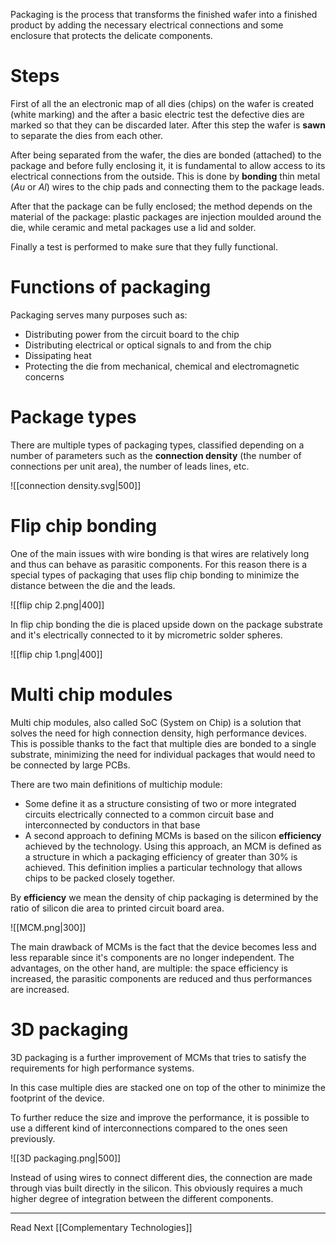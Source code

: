 Packaging is the process that transforms the finished wafer into a finished product by adding the necessary electrical connections and some enclosure that protects the delicate components.

# Steps

First of all the an electronic map of all dies (chips) on the wafer is created (white marking) and the after a basic electric test the defective dies are marked so that they can be discarded later. After this step the wafer is **sawn** to separate the dies from each other.  

After being separated from the wafer, the dies are bonded (attached) to the package and before fully enclosing it, it is fundamental to allow access to its electrical connections from the outside. This is done by **bonding** thin metal ($Au$ or $Al$) wires to the chip pads and connecting them to the package leads.

After that the package can be fully enclosed; the method depends on the material of the package: plastic packages are injection moulded around the die, while ceramic and metal packages use a lid and solder.

Finally a test is performed to make sure that they fully functional.

# Functions of packaging

Packaging serves many purposes such as:

- Distributing power from the circuit board to the chip
- Distributing electrical or optical signals to and from the chip
- Dissipating heat
- Protecting the die from mechanical, chemical and electromagnetic concerns

# Package types

There are multiple types of packaging types, classified depending on a number of parameters such as the **connection density** (the number of connections per unit area), the number of leads lines, etc.

![[connection density.svg|500]]

# Flip chip bonding

One of the main issues with wire bonding is that wires are relatively long and thus can behave as parasitic components. For this reason there is a special types of packaging that uses flip chip bonding to minimize the distance between the die and the leads.

![[flip chip 2.png|400]]

In flip chip bonding the die is placed upside down on the package substrate and it's electrically connected to it by micrometric solder spheres.

![[flip chip 1.png|400]]

# Multi chip modules

Multi chip modules, also called SoC (System on Chip) is a solution that solves the need for high connection density, high performance devices. This is possible thanks to the fact that multiple dies are bonded to a single substrate, minimizing the need for individual packages that would need to be connected by large PCBs.

There are two main definitions of multichip module:

- Some define it as a structure consisting of two or more integrated circuits electrically connected to a common circuit base and interconnected by conductors in that base
- A second approach to defining MCMs is based on the silicon **efficiency** achieved by the technology. Using this approach, an MCM is defined as a structure in which a packaging efficiency of greater than 30% is achieved. This definition implies a particular technology that allows chips to be packed closely together.

By **efficiency** we mean the density of chip packaging is determined by the ratio of silicon die area to printed circuit board area.

![[MCM.png|300]]

The main drawback of MCMs is the fact that the device becomes less and less reparable since it's components are no longer independent. The advantages, on the other hand, are multiple: the space efficiency is increased, the parasitic components are reduced and thus performances are increased.

# 3D packaging

3D packaging is a further improvement of MCMs that tries to satisfy the requirements for high performance systems.

In this case multiple dies are stacked one on top of the other to minimize the footprint of the device. 

To further reduce the size and improve the performance, it is possible to use a different kind of interconnections compared to the ones seen previously.

![[3D packaging.png|500]]

Instead of using wires to connect different dies, the connection are made through vias built directly in the silicon. This obviously requires a much higher degree of integration between the different components.

---

Read Next [[Complementary Technologies]]
